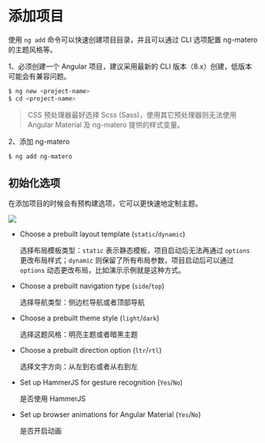 # 添加项目

使用 `ng add` 命令可以快速创建项目目录，并且可以通过 CLI 选项配置 ng-matero 的主题风格等。

1、必须创建一个 Angular 项目，建议采用最新的 CLI 版本（8.x）创建，低版本可能会有兼容问题。

```bash
$ ng new <project-name>
$ cd <project-name>
```

> CSS 预处理器最好选择 Scss \(Sass\)，使用其它预处理器则无法使用 Angular Material 及 ng-matero 提供的样式变量。

2、添加 ng-matero

```bash
$ ng add ng-matero
```

## 初始化选项

在添加项目的时候会有预构建选项，它可以更快速地定制主题。

![](https://github.com/ng-matero/docs-v2/tree/e56d1a835c9f0a28def1b0b7198736d12248a4d0/schematics/project-init.png)

* Choose a prebuilt layout template \(`static`/`dynamic`\)

  选择布局模板类型：`static` 表示静态模板，项目启动后无法再通过 `options` 更改布局样式；`dynamic` 则保留了所有布局参数，项目启动后可以通过 `options` 动态更改布局，比如演示示例就是这种方式。

* Choose a prebuilt navigation type \(`side`/`top`\)

  选择导航类型：侧边栏导航或者顶部导航

* Choose a prebuilt theme style \(`light`/`dark`\)

  选择这题风格：明亮主题或者暗黑主题

* Choose a prebuilt direction option \(`ltr`/`rtl`\)

  选择文字方向：从左到右或者从右到左

* Set up HammerJS for gesture recognition \(`Yes`/`No`\)

  是否使用 HammerJS

* Set up browser animations for Angular Material \(`Yes`/`No`\)

  是否开启动画

